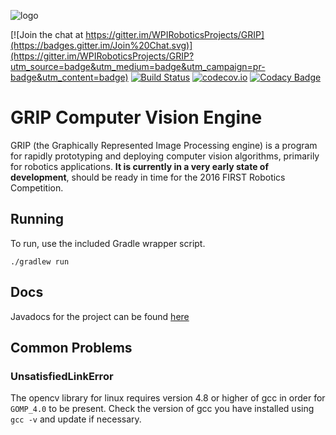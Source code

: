 ![logo](https://cloud.githubusercontent.com/assets/3964980/7551665/c133ce00-f65f-11e4-8d65-f4f122880b1c.png)

[![Join the chat at https://gitter.im/WPIRoboticsProjects/GRIP](https://badges.gitter.im/Join%20Chat.svg)](https://gitter.im/WPIRoboticsProjects/GRIP?utm_source=badge&utm_medium=badge&utm_campaign=pr-badge&utm_content=badge)
[![Build Status](https://travis-ci.org/WPIRoboticsProjects/GRIP.svg?branch=master)](https://travis-ci.org/WPIRoboticsProjects/GRIP)
[![codecov.io](http://codecov.io/github/WPIRoboticsProjects/GRIP/coverage.svg?branch=master)](http://codecov.io/github/WPIRoboticsProjects/GRIP?branch=master)
[![Codacy Badge](https://api.codacy.com/project/badge/grade/1640310974194ec9bd98d0e8e1ef93b1)](https://www.codacy.com/app/WPIRoboticsProjects/GRIP)

# GRIP Computer Vision Engine

GRIP (the Graphically Represented Image Processing engine) is a program for rapidly prototyping and deploying computer
vision algorithms, primarily for robotics applications.  **It is currently in a very early state of development**,
should be ready in time for the 2016 FIRST Robotics Competition.

## Running
To run, use the included Gradle wrapper script.

    ./gradlew run


## Docs
Javadocs for the project can be found [here](http://WPIRoboticsProjects.github.io/GRIP)

## Common Problems
### UnsatisfiedLinkError
The opencv library for linux requires version 4.8 or higher of gcc in order for `GOMP_4.0` to be present.
Check the version of gcc you have installed using `gcc -v` and update if necessary.
